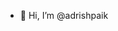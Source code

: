 - 👋 Hi, I’m @adrishpaik

<!---
adrishpaik/adrishpaik is a ✨ special ✨ repository because its `README.md` (this file) appears on your GitHub profile.
You can click the Preview link to take a look at your changes.
--->
